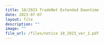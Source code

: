```yaml
---
title: 10/2023 TradeNet Extended Downtime
date: 2023-07-07
layout: file
description: ""
image: ""
file_url: /files/notice 10_2023_ver_1.pdf
---
```

